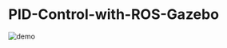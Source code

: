 # PID-Control-with-ROS-Gazebo

![demo](https://user-images.githubusercontent.com/33387838/57302012-ec3f4500-70e2-11e9-911b-7dbe8fdaef0a.gif)
